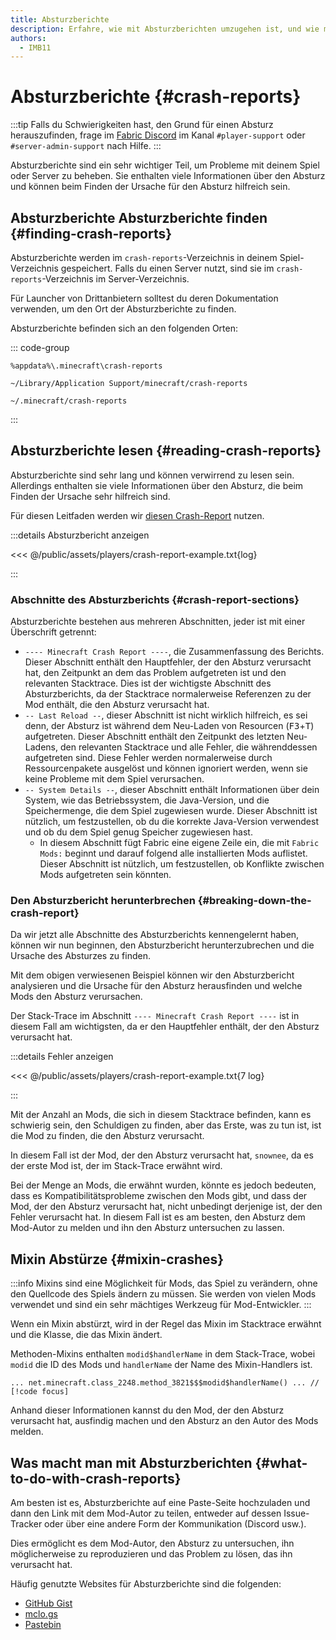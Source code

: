 ```yaml
---
title: Absturzberichte
description: Erfahre, wie mit Absturzberichten umzugehen ist, und wie man sie liest.
authors:
  - IMB11
---
```


# Absturzberichte {#crash-reports}

:::tip
Falls du Schwierigkeiten hast, den Grund für einen Absturz herauszufinden, frage im [Fabric Discord](https://discord.gg/v6v4pMv) im Kanal `#player-support` oder `#server-admin-support` nach Hilfe.
:::

Absturzberichte sind ein sehr wichtiger Teil, um Probleme mit deinem Spiel oder Server zu beheben. Sie enthalten viele Informationen über den Absturz und können beim Finden der Ursache für den Absturz hilfreich sein.

## Absturzberichte Absturzberichte finden {#finding-crash-reports}

Absturzberichte werden im `crash-reports`-Verzeichnis in deinem Spiel-Verzeichnis gespeichert. Falls du einen Server nutzt, sind sie im `crash-reports`-Verzeichnis im Server-Verzeichnis.

Für Launcher von Drittanbietern solltest du deren Dokumentation verwenden, um den Ort der Absturzberichte zu finden.

Absturzberichte befinden sich an den folgenden Orten:

::: code-group

```:no-line-numbers [Windows]
%appdata%\.minecraft\crash-reports
```

```:no-line-numbers [macOS]
~/Library/Application Support/minecraft/crash-reports
```

```:no-line-numbers [Linux]
~/.minecraft/crash-reports
```

:::

## Absturzberichte lesen {#reading-crash-reports}

Absturzberichte sind sehr lang und können verwirrend zu lesen sein. Allerdings enthalten sie viele Informationen über den Absturz, die beim Finden der Ursache sehr hilfreich sind.

Für diesen Leitfaden werden wir [diesen Crash-Report](/assets/players/crash-report-example.txt) nutzen.

:::details Absturzbericht anzeigen

<<< @/public/assets/players/crash-report-example.txt{log}

:::

### Abschnitte des Absturzberichts {#crash-report-sections}

Absturzberichte bestehen aus mehreren Abschnitten, jeder ist mit einer Überschrift getrennt:

- `---- Minecraft Crash Report ----`, die Zusammenfassung des Berichts. Dieser Abschnitt enthält den Hauptfehler, der den Absturz verursacht hat, den Zeitpunkt an dem das Problem aufgetreten ist und den relevanten Stacktrace. Dies ist der wichtigste Abschnitt des Absturzberichts, da der Stacktrace normalerweise Referenzen zu der Mod enthält, die den Absturz verursacht hat.
- `-- Last Reload --`, dieser Abschnitt ist nicht wirklich hilfreich, es sei denn, der Absturz ist während dem Neu-Laden von Resourcen (<kbd>F3</kbd>+<kbd>T</kbd>) aufgetreten. Dieser Abschnitt enthält den Zeitpunkt des letzten Neu-Ladens, den relevanten Stacktrace und alle Fehler, die währenddessen aufgetreten sind. Diese Fehler werden normalerweise durch Ressourcenpakete ausgelöst und können ignoriert werden, wenn sie keine Probleme mit dem Spiel verursachen.
- `-- System Details --`, dieser Abschnitt enthält Informationen über dein System, wie das Betriebssystem, die Java-Version, und die Speichermenge, die dem Spiel zugewiesen wurde. Dieser Abschnitt ist nützlich, um festzustellen, ob du die korrekte Java-Version verwendest und ob du dem Spiel genug Speicher zugewiesen hast.
  - In diesem Abschnitt fügt Fabric eine eigene Zeile ein, die mit `Fabric Mods:` beginnt und darauf folgend alle installierten Mods auflistet. Dieser Abschnitt ist nützlich, um festzustellen, ob Konflikte zwischen Mods aufgetreten sein könnten.

### Den Absturzbericht herunterbrechen {#breaking-down-the-crash-report}

Da wir jetzt alle Abschnitte des Absturzberichts kennengelernt haben, können wir nun beginnen, den Absturzbericht herunterzubrechen und die Ursache des Absturzes zu finden.

Mit dem obigen verwiesenen Beispiel können wir den Absturzbericht analysieren und die Ursache für den Absturz herausfinden und welche Mods den Absturz verursachen.

Der Stack-Trace im Abschnitt `---- Minecraft Crash Report ----` ist in diesem Fall am wichtigsten, da er den Hauptfehler enthält, der den Absturz verursacht hat.

:::details Fehler anzeigen

<<< @/public/assets/players/crash-report-example.txt{7 log}

:::

Mit der Anzahl an Mods, die sich in diesem Stacktrace befinden, kann es schwierig sein, den Schuldigen zu finden, aber das Erste, was zu tun ist, ist die Mod zu finden, die den Absturz verursacht.

In diesem Fall ist der Mod, der den Absturz verursacht hat, `snownee`, da es der erste Mod ist, der im Stack-Trace erwähnt wird.

Bei der Menge an Mods, die erwähnt wurden, könnte es jedoch bedeuten, dass es Kompatibilitätsprobleme zwischen den Mods gibt, und dass der Mod, der den Absturz verursacht hat, nicht unbedingt derjenige ist, der den Fehler verursacht hat. In diesem Fall ist es am besten, den Absturz dem Mod-Autor zu melden und ihn den Absturz untersuchen zu lassen.

## Mixin Abstürze {#mixin-crashes}

:::info
Mixins sind eine Möglichkeit für Mods, das Spiel zu verändern, ohne den Quellcode des Spiels ändern zu müssen. Sie werden von vielen Mods verwendet und sind ein sehr mächtiges Werkzeug für Mod-Entwickler.
:::

Wenn ein Mixin abstürzt, wird in der Regel das Mixin im Stacktrace erwähnt und die Klasse, die das Mixin ändert.

Methoden-Mixins enthalten `modid$handlerName` in dem Stack-Trace, wobei `modid` die ID des Mods und `handlerName` der Name des Mixin-Handlers ist.

```:no-line-numbers
... net.minecraft.class_2248.method_3821$$$modid$handlerName() ... // [!code focus]
```

Anhand dieser Informationen kannst du den Mod, der den Absturz verursacht hat, ausfindig machen und den Absturz an den Autor des Mods melden.

## Was macht man mit Absturzberichten {#what-to-do-with-crash-reports}

Am besten ist es, Absturzberichte auf eine Paste-Seite hochzuladen und dann den Link mit dem Mod-Autor zu teilen, entweder auf dessen Issue-Tracker oder über eine andere Form der Kommunikation (Discord usw.).

Dies ermöglicht es dem Mod-Autor, den Absturz zu untersuchen, ihn möglicherweise zu reproduzieren und das Problem zu lösen, das ihn verursacht hat.

Häufig genutzte Websites für Absturzberichte sind die folgenden:

- [GitHub Gist](https://gist.github.com/)
- [mclo.gs](https://mclo.gs/)
- [Pastebin](https://pastebin.com/)
